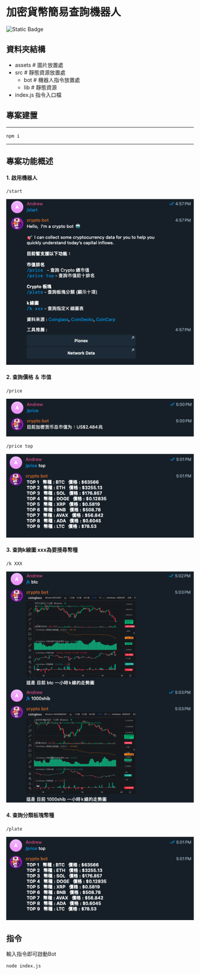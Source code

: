 # 加密貨幣簡易查詢機器人
![Static Badge](https://img.shields.io/badge/Node-v18.20.2_up-blue) 

## 資料夾結構
 - assets # 圖片放置處
  - src # 靜態資源放置處
    - bot # 機器人指令放置處
    - lib # 靜態資源
- index.js 指令入口檔
## 專案建置
---
```
npm i
```
---

## 專案功能概述
#### 1. 啟用機器人
```
/start
```

![/start](assets/image5.png)

#### 2. 查詢價格 ＆ 市值
```
/price
```
![/price](assets/image4.png)

```
/price top
```
![/price](assets/image3.png)

#### 3. 查詢k線圖 xxx為要搜尋幣種
```
/k XXX
```
![/price](assets/image1.png)

#### 4. 查詢分類板塊幣種
```
/plate
```
![/price](assets/image3.png)

## 指令
輸入指令即可啟動Bot
```
node index.js
```

